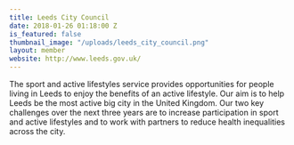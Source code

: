 ```yaml
---
title: Leeds City Council
date: 2018-01-26 01:18:00 Z
is_featured: false
thumbnail_image: "/uploads/leeds_city_council.png"
layout: member
website: http://www.leeds.gov.uk/
---
```


The sport and active lifestyles service provides opportunities for people living in Leeds to enjoy the benefits of an active lifestyle. Our aim is to help Leeds be the most active big city in the United Kingdom. Our two key challenges over the next three years are to increase participation in sport and active lifestyles and to work with partners to reduce health inequalities across the city.